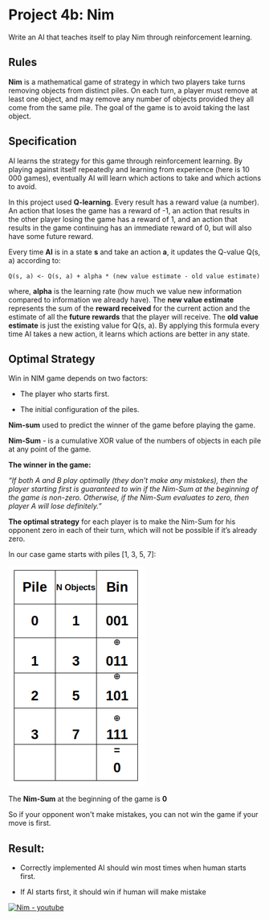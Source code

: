 # Project 4b: Nim

Write an AI that teaches itself to play Nim through reinforcement learning.

## Rules

**Nim** is a mathematical game of strategy in which two players take turns removing objects from distinct piles. On each turn, a player must remove at least one object, and may remove any number of objects provided they all come from the same pile. The goal of the game is to avoid taking the last object.

## Specification

AI learns the strategy for this game through reinforcement learning. By playing against itself repeatedly and learning from experience (here is 10 000 games), eventually AI will learn which actions to take and which actions to avoid.

In this project used **Q-learning**. Every result has a reward value (a number). An action that loses the game has a reward of -1, an action that results in the other player losing the game has a reward of 1, and an action that results in the game continuing has an immediate reward of 0, but will also have some future reward.

Every time **AI** is in a state **s** and take an action **a**, it updates the Q-value Q(s, a) according to:

```
Q(s, a) <- Q(s, a) + alpha * (new value estimate - old value estimate)
```

where, **alpha** is the learning rate (how much we value new information compared to information we already have). The **new value estimate** represents the sum of the **reward received** for the current action and the estimate of all the **future rewards** that the player will receive. The **old value estimate** is just the existing value for Q(s, a). By applying this formula every time AI takes a new action, it learns which actions are better in any state.

## Optimal Strategy

Win in NIM game depends on two factors:

* The player who starts first.

* The initial configuration of the piles.

**Nim-sum** used to predict the winner of the game before playing the game.

**Nim-Sum** - is a cumulative XOR value of the numbers of objects in each pile at any point of the game.

**The winner in the game:**

*“If both A and B play optimally (they don’t make any mistakes), then the player starting first is guaranteed to win if the Nim-Sum at the beginning of the game is non-zero. Otherwise, if the Nim-Sum evaluates to zero, then player A will lose definitely.”*

**The optimal strategy** for each player is to make the Nim-Sum for his opponent zero in each of their turn, which will not be possible if it’s already zero.

In our case game starts with piles [1, 3, 5, 7]:

![pile](https://github.com/akovalyo/CS50AI/blob/master/week04/nim/src/nim-1.png?raw=true)

The **Nim-Sum** at the beginning of the game is **0**

So if your opponent won't make mistakes, you can not win the game if your move is first.

## Result:

* Correctly implemented AI should win most times when human starts first.

* If AI starts first, it should win if human will make mistake

[![Nim - youtube](https://img.youtube.com/vi/jvw-UBRwZ7g/0.jpg)](https://youtu.be/jvw-UBRwZ7g)